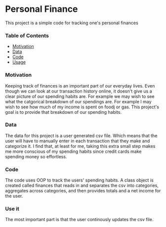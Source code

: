 # Personal Finance

This project is a simple code for tracking one's personal finances

### Table of Contents
* [Motivation](#motivation)
* [Data](#data)
* [Code](#code)
* [Usage](#use-it)

### Motivation
Keeping track of finances is an important part of our everyday lives. Even though we can look at our transaction history online, it doesn't give us a clear picture of our spending habits are. For example we may wish to see what the catgorical breakdown of our spendings are. For example I may wish to see how much of my income is spent on foodj or gas. This project's goal is to provide that breakdown of our spending habits.

### Data
The data for this project is a user generated csv file. Which means that the user will have to manually enter in each transaction that they make and categorize it. I find that, at least for me, taking this extra small step makes me more conscious of my spending habits since credit cards make spending money so effortless.

### Code
The code uses OOP to track the users' spending habits. A class object is created called finances that reads in and separates the csv into categories, aggregates across categories, and then provides totals and a net income for the user.

### Use it
The most important part is that the user continously updates the csv file. 
